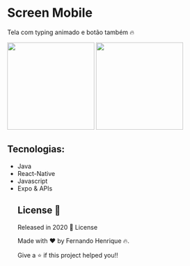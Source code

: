 # Screen Mobile 

Tela com typing animado e botão também :fire:

<img src="https://user-images.githubusercontent.com/68034298/92306875-e1abee80-ef68-11ea-9607-fb0f43161448.gif" width=200>  <img src="https://user-images.githubusercontent.com/68034298/92306910-10c26000-ef69-11ea-8c27-21e05dda37bf.gif" width=200>






## Tecnologias:

<ul> 
<li> Java
<li> React-Native
<li> Javascript
<li> Expo & APIs
 
 ## License 📕

Released in 2020 📕 License

Made with :heart: by Fernando Henrique :fire:.

Give a ⭐️ if this project helped you!!

